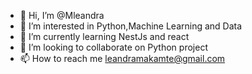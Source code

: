 - 👋 Hi, I’m @Mleandra
- 👀 I’m interested in Python,Machine Learning and Data
- 🌱 I’m currently learning NestJs and react
- 💞️ I’m looking to collaborate on Python project  
- 📫 How to reach me leandramakamte@gmail.com

<!---
Mleandra/Mleandra is a ✨ special ✨ repository because its `README.md` (this file) appears on your GitHub profile.
You can click the Preview link to take a look at your changes.
--->
